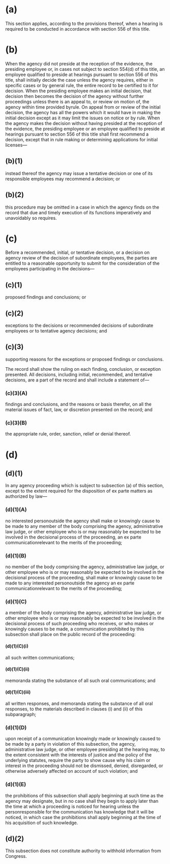 # (a)
This section applies, according to the provisions thereof, when a hearing is required to be conducted in accordance with section 556 of this title.

# (b)
When the agency did not preside at the reception of the evidence, the presiding employee or, in cases not subject to section 554(d) of this title, an employee qualified to preside at hearings pursuant to section 556 of this title, shall initially decide the case unless the agency requires, either in specific cases or by general rule, the entire record to be certified to it for decision. When the presiding employee makes an initial decision, that decision then becomes the decision of the agency without further proceedings unless there is an appeal to, or review on motion of, the agency within time provided byrule. On appeal from or review of the initial decision, the agency has all the powers which it would have in making the initial decision except as it may limit the issues on notice or by rule. When the agency makes the decision without having presided at the reception of the evidence, the presiding employee or an employee qualified to preside at hearings pursuant to section 556 of this title shall first recommend a decision, except that in rule making or determining applications for initial licenses—

## (b)(1)
instead thereof the agency may issue a tentative decision or one of its responsible employees may recommend a decision; or

## (b)(2)
this procedure may be omitted in a case in which the agency finds on the record that due and timely execution of its functions imperatively and unavoidably so requires.

# (c)
Before a recommended, initial, or tentative decision, or a decision on agency review of the decision of subordinate employees, the parties are entitled to a reasonable opportunity to submit for the consideration of the employees participating in the decisions—

## (c)(1)
proposed findings and conclusions; or

## (c)(2)
exceptions to the decisions or recommended decisions of subordinate employees or to tentative agency decisions; and

## (c)(3)
supporting reasons for the exceptions or proposed findings or conclusions.

The record shall show the ruling on each finding, conclusion, or exception presented. All decisions, including initial, recommended, and tentative decisions, are a part of the record and shall include a statement of—

### (c)(3)(A)
findings and conclusions, and the reasons or basis therefor, on all the material issues of fact, law, or discretion presented on the record; and

### (c)(3)(B)
the appropriate rule, order, sanction, relief or denial thereof.

# (d)

## (d)(1)
In any agency proceeding which is subject to subsection (a) of this section, except to the extent required for the disposition of ex parte matters as authorized by law—

### (d)(1)(A)
no interested personoutside the agency shall make or knowingly cause to be made to any member of the body comprising the agency, administrative law judge, or other employee who is or may reasonably be expected to be involved in the decisional process of the proceeding, an ex parte communicationrelevant to the merits of the proceeding;

### (d)(1)(B)
no member of the body comprising the agency, administrative law judge, or other employee who is or may reasonably be expected to be involved in the decisional process of the proceeding, shall make or knowingly cause to be made to any interested personoutside the agency an ex parte communicationrelevant to the merits of the proceeding;

### (d)(1)(C)
a member of the body comprising the agency, administrative law judge, or other employee who is or may reasonably be expected to be involved in the decisional process of such proceeding who receives, or who makes or knowingly causes to be made, a communication prohibited by this subsection shall place on the public record of the proceeding:

#### (d)(1)(C)(i)

all such written communications;

#### (d)(1)(C)(ii)

memoranda stating the substance of all such oral communications; and

#### (d)(1)(C)(iii)

all written responses, and memoranda stating the substance of all oral responses, to the materials described in clauses (i) and (ii) of this subparagraph;

### (d)(1)(D)

upon receipt of a communication knowingly made or knowingly caused to be made by a party in violation of this subsection, the agency, administrative law judge, or other employee presiding at the hearing may, to the extent consistent with the interests of justice and the policy of the underlying statutes, require the party to show cause why his claim or interest in the proceeding should not be dismissed, denied, disregarded, or otherwise adversely affected on account of such violation; and

### (d)(1)(E)
the prohibitions of this subsection shall apply beginning at such time as the agency may designate, but in no case shall they begin to apply later than the time at which a proceeding is noticed for hearing unless the personresponsible for the communication has knowledge that it will be noticed, in which case the prohibitions shall apply beginning at the time of his acquisition of such knowledge.

## (d)(2)
This subsection does not constitute authority to withhold information from Congress.